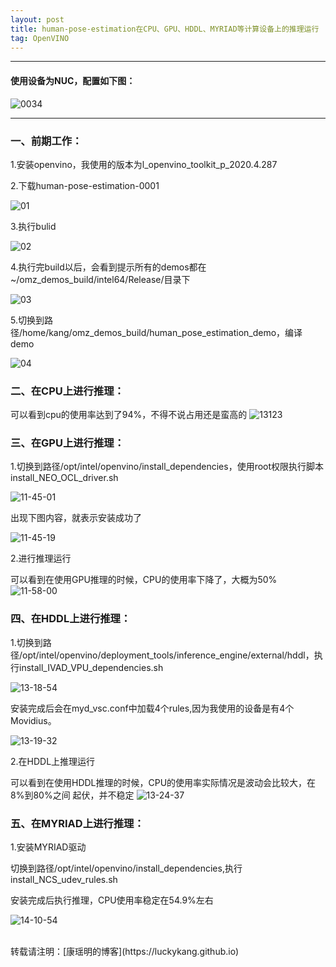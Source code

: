 ```yaml
---
layout: post
title: human-pose-estimation在CPU、GPU、HDDL、MYRIAD等计算设备上的推理运行
tag: OpenVINO
---
```


***

#### 使用设备为NUC，配置如下图：

![0034](https://cdn.jsdelivr.net/gh/luckykang/picture_bed/blogs_images/0034.png)

***  

### 一、前期工作：
1.安装openvino，我使用的版本为l_openvino_toolkit_p_2020.4.287

2.下载human-pose-estimation-0001

![01](https://cdn.jsdelivr.net/gh/luckykang/picture_bed/blogs_images/01.png)

3.执行bulid

![02](https://cdn.jsdelivr.net/gh/luckykang/picture_bed/blogs_images/02.png)

4.执行完build以后，会看到提示所有的demos都在~/omz_demos_build/intel64/Release/目录下

![03](https://cdn.jsdelivr.net/gh/luckykang/picture_bed/blogs_images/03.png)

5.切换到路径/home/kang/omz_demos_build/human_pose_estimation_demo，编译demo

![04](https://cdn.jsdelivr.net/gh/luckykang/picture_bed/blogs_images/04.png)

### 二、在CPU上进行推理：
可以看到cpu的使用率达到了94%，不得不说占用还是蛮高的
![13123](https://cdn.jsdelivr.net/gh/luckykang/picture_bed/blogs_images/13123.png)


### 三、在GPU上进行推理：
1.切换到路径/opt/intel/openvino/install_dependencies，使用root权限执行脚本
install_NEO_OCL_driver.sh

![11-45-01](https://cdn.jsdelivr.net/gh/luckykang/picture_bed/blogs_images/11-45-01.png)

出现下图内容，就表示安装成功了

![11-45-19](https://cdn.jsdelivr.net/gh/luckykang/picture_bed/blogs_images/11-45-19.png)

2.进行推理运行

可以看到在使用GPU推理的时候，CPU的使用率下降了，大概为50%
![11-58-00](https://cdn.jsdelivr.net/gh/luckykang/picture_bed/blogs_images/11-58-00.png)

### 四、在HDDL上进行推理：

1.切换到路径/opt/intel/openvino/deployment_tools/inference_engine/external/hddl，执行install_IVAD_VPU_dependencies.sh

![13-18-54](https://cdn.jsdelivr.net/gh/luckykang/picture_bed/blogs_images/13-18-54.png)

安装完成后会在myd_vsc.conf中加载4个rules,因为我使用的设备是有4个Movidius。

![13-19-32](https://cdn.jsdelivr.net/gh/luckykang/picture_bed/blogs_images/13-19-32.png)

2.在HDDL上推理运行

可以看到在使用HDDL推理的时候，CPU的使用率实际情况是波动会比较大，在8%到80%之间
起伏，并不稳定
![13-24-37](https://cdn.jsdelivr.net/gh/luckykang/picture_bed/blogs_images/13-24-37.png)


### 五、在MYRIAD上进行推理：

1.安装MYRIAD驱动

切换到路径/opt/intel/openvino/install_dependencies,执行install_NCS_udev_rules.sh

安装完成后执行推理，CPU使用率稳定在54.9%左右

![14-10-54](https://cdn.jsdelivr.net/gh/luckykang/picture_bed/blogs_images/14-10-54.png)




<br>
转载请注明：[康瑶明的博客](https://luckykang.github.io)


